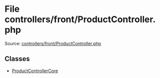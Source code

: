 File controllers/front/ProductController.php
=========

Source: [controllers/front/ProductController.php](https://github.com/PrestaShop/PrestaShop/blob/1.5.5.0/controllers/front/ProductController.php)


Classes
-------

* [ProductControllerCore](class.ProductControllerCore.md)

